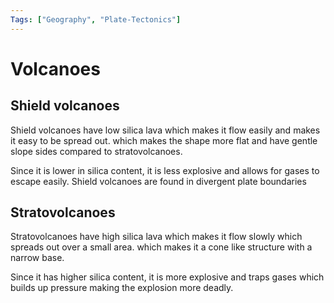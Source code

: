 ```yaml
---
Tags: ["Geography", "Plate-Tectonics"]
---
```


# Volcanoes
## Shield volcanoes
Shield volcanoes have low silica lava which makes it flow easily and makes it easy to be spread out. which makes the shape more flat and have gentle slope sides compared to stratovolcanoes.

Since it is lower in silica content, it is less explosive and allows for gases to escape easily.
Shield volcanoes are found in divergent plate boundaries
## Stratovolcanoes
Stratovolcanoes have high silica lava which makes it flow slowly which spreads out over a small area. which makes it a cone like structure with a narrow base.

Since it has higher silica content, it is more explosive and traps gases which builds up pressure making the explosion more deadly.